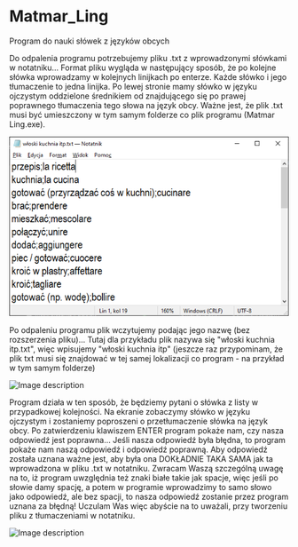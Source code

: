 # Matmar_Ling
Program do nauki słówek z języków obcych

Do odpalenia programu potrzebujemy pliku .txt z wprowadzonymi słówkami w notatniku... Format pliku wygląda w następujący sposób, że po kolejne słówka wprowadzamy w kolejnych linijkach po enterze. Każde słówko i jego tłumaczenie to jedna linijka. Po lewej stronie mamy słówko w języku ojczystym oddzielone średnikiem od znajdującego się po prawej poprawnego tłumaczenia tego słowa na język obcy. Ważne jest, że plik .txt musi być umieszczony w tym samym folderze co plik programu (Matmar Ling.exe).

![Image description](/plik_txt.png)

Po odpaleniu programu plik wczytujemy podając jego nazwę (bez rozszerzenia pliku)...
Tutaj dla przykładu plik nazywa się "włoski kuchnia itp.txt", więc wpisujemy "włoski kuchnia itp" (jeszcze raz przypominam, że plik txt musi się znajdować w tej samej lokalizacji co program - na przykład w tym samym folderze)

![Image description](/włoski_kuchnia_itp.png)

Program działa w ten sposób, że będziemy pytani o słówka z listy w przypadkowej kolejności. Na ekranie zobaczymy słówko w języku ojczystym i zostaniemy poproszeni o przetłumaczenie słówka na język obcy. Po zatwierdzeniu klawiszem ENTER program pokaże nam, czy nasza odpowiedź jest poprawna... Jeśli nasza odpowiedź była błędna, to program pokaże nam naszą odpowiedź i odpowiedź poprawną. Aby odpowiedź została uznana ważne jest, aby była ona DOKŁADNIE TAKA SAMA jak ta wprowadzona w pliku .txt w notatniku. Zwracam Waszą szczególną uwagę na to, iż program uwzględnia też znaki białe takie jak spacje, więc jeśli po słowie damy spację, a potem w programie wprowadzimy to samo słowo jako odpowiedź, ale bez spacji, to nasza odpowiedź zostanie przez program uznana za błędną! Uczulam Was więc abyście na to uważali, przy tworzeniu pliku z tłumaczeniami w notatniku.

![Image description](/Matmar_Ling_zdjęcie.png)
